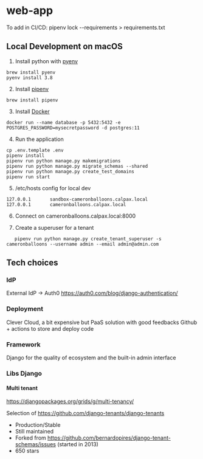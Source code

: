 # web-app

To add in CI/CD:
pipenv lock --requirements > requirements.txt


## Local Development on macOS
1. Install python with [pyenv](https://github.com/pyenv/pyenv)
```
brew install pyenv
pyenv install 3.8
```
2. Install [pipenv](https://pipenv-fork.readthedocs.io/en/latest/install.html)
```
brew install pipenv
```
3. Install [Docker](https://hub.docker.com/editions/community/docker-ce-desktop-mac)
```
docker run --name database -p 5432:5432 -e POSTGRES_PASSWORD=mysecretpassword -d postgres:11
```
4. Run the application
```
cp .env.template .env
pipenv install
pipenv run python manage.py makemigrations
pipenv run python manage.py migrate_schemas --shared
pipenv run python manage.py create_test_domains
pipenv run start
```

5. /etc/hosts config for local dev
```
127.0.0.1       sandbox-cameronballoons.calpax.local
127.0.0.1       cameronballoons.calpax.local
```

6. Connect on cameronballoons.calpax.local:8000

7. Create a superuser for a tenant
```
   pipenv run python manage.py create_tenant_superuser -s cameronballoons --username admin --email admin@admin.com
```

## Tech choices
### IdP
External IdP -> Auth0
https://auth0.com/blog/django-authentication/

### Deployment
Clever Cloud, a bit expensive but PaaS solution with good feedbacks
Github + actions to store and deploy code

### Framework
Django for the quality of ecosystem and the built-in admin interface

### Libs Django
#### Multi tenant
https://djangopackages.org/grids/g/multi-tenancy/

Selection of https://github.com/django-tenants/django-tenants
* Production/Stable
* Still maintained
* Forked from https://github.com/bernardopires/django-tenant-schemas/issues (started in 2013)
* 650 stars